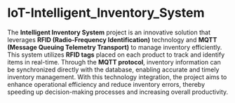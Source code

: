 # IoT-Intelligent_Inventory_System

The **Intelligent Inventory System** project is an innovative solution that leverages **RFID (Radio-Frequency Identification)** technology and **MQTT (Message Queuing Telemetry Transport)** to manage inventory efficiently. This system utilizes **RFID tags** placed on each product to track and identify items in real-time. Through the **MQTT protocol**, inventory information can be synchronized directly with the database, enabling accurate and timely inventory management. With this technology integration, the project aims to enhance operational efficiency and reduce inventory errors, thereby speeding up decision-making processes and increasing overall productivity.
